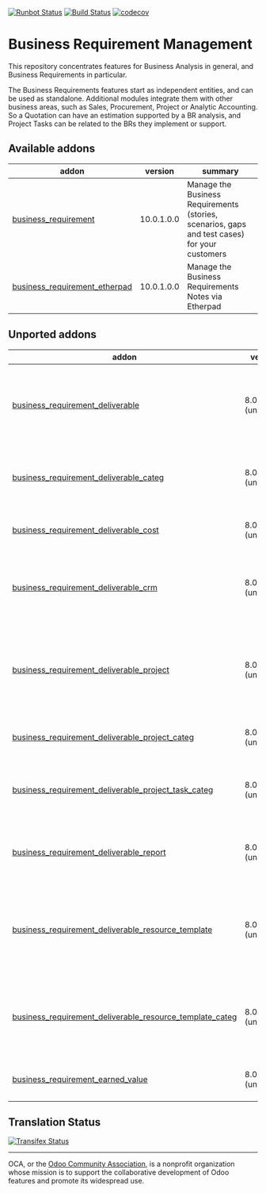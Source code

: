 [![Runbot Status](https://runbot.odoo-community.org/runbot/badge/flat/222/10.0.svg)](https://runbot.odoo-community.org/runbot/repo/github-com-oca-business-requirement-222)
[![Build Status](https://travis-ci.org/OCA/business-requirement.svg?branch=10.0)](https://travis-ci.org/OCA/business-requirement)
[![codecov](https://codecov.io/gh/OCA/business-requirement/branch/10.0/graph/badge.svg)](https://codecov.io/gh/OCA/business-requirement)


# Business Requirement Management

This repository concentrates features for Business Analysis in general, and Business Requirements in particular.

The Business Requirements features start as independent entities, and can be used as standalone.
Additional modules integrate them with other business areas, such as Sales, Procurement, Project or Analytic Accounting.
So a Quotation can have an estimation supported by a BR analysis, and Project Tasks can be related to the BRs they implement or support.


[//]: # (addons)

Available addons
----------------
addon | version | summary
--- | --- | ---
[business_requirement](business_requirement/) | 10.0.1.0.0 | Manage the Business Requirements (stories, scenarios, gaps and test cases) for your customers
[business_requirement_etherpad](business_requirement_etherpad/) | 10.0.1.0.0 | Manage the Business Requirements Notes via Etherpad


Unported addons
---------------
addon | version | summary
--- | --- | ---
[business_requirement_deliverable](business_requirement_deliverable/) | 8.0.5.0.1 (unported) | Manage the Business Requirement Deliverables and Resources for your customers
[business_requirement_deliverable_categ](business_requirement_deliverable_categ/) | 8.0.3.0.2 (unported) | Adds Task Categories to your Business Requirement Resources
[business_requirement_deliverable_cost](business_requirement_deliverable_cost/) | 8.0.2.0.0 (unported) | Control the cost of your Business Requirements
[business_requirement_deliverable_crm](business_requirement_deliverable_crm/) | 8.0.1.0.1 (unported) | Create your sales quotations directly from the Business Requirements deliverables
[business_requirement_deliverable_project](business_requirement_deliverable_project/) | 8.0.4.0.6 (unported) | Create projects and tasks directly from the Business Requirement and Resources lines
[business_requirement_deliverable_project_categ](business_requirement_deliverable_project_categ/) | 8.0.1.0.0 (unported) | Include category on generating project
[business_requirement_deliverable_project_task_categ](business_requirement_deliverable_project_task_categ/) | 8.0.1.0.2 (unported) | Adds Task Categories to your Business Requirement Resources
[business_requirement_deliverable_report](business_requirement_deliverable_report/) | 8.0.5.0.2 (unported) | Print the Business Requirement Document for your customers
[business_requirement_deliverable_resource_template](business_requirement_deliverable_resource_template/) | 8.0.1.0.1 (unported) | Manage default resource lines in your deliverable sales package from product template
[business_requirement_deliverable_resource_template_categ](business_requirement_deliverable_resource_template_categ/) | 8.0.1.0.0 (unported) | Manage default resource lines categories in your deliverable templates
[business_requirement_earned_value](business_requirement_earned_value/) | 8.0.1.0.0 (unported) | Manage the Earned Value for your customers

[//]: # (end addons)

Translation Status
------------------
[![Transifex Status](https://www.transifex.com/projects/p/OCA-business-requirement-10-0/chart/image_png)](https://www.transifex.com/projects/p/OCA-business-requirement-10-0)

----

OCA, or the [Odoo Community Association](http://odoo-community.org/), is a nonprofit organization whose
mission is to support the collaborative development of Odoo features and
promote its widespread use.
